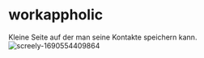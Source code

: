 # workappholic
Kleine Seite auf der man seine Kontakte speichern kann.
![screely-1690554409864](https://github.com/mikajed/workappholic/assets/84669111/0ffd46e3-3bc9-43c0-9187-2f137c44bbad)
